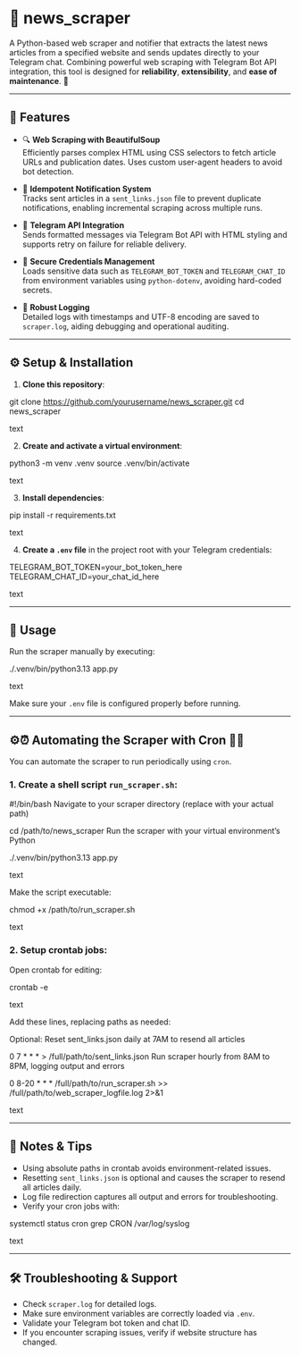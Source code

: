 # 📰 news_scraper

A Python-based web scraper and notifier that extracts the latest news articles from a specified website and sends updates directly to your Telegram chat. Combining powerful web scraping with Telegram Bot API integration, this tool is designed for **reliability**, **extensibility**, and **ease of maintenance**. 🚀

***

## 📝 Features

- 🔍 **Web Scraping with BeautifulSoup**  
  Efficiently parses complex HTML using CSS selectors to fetch article URLs and publication dates. Uses custom user-agent headers to avoid bot detection.

- 📂 **Idempotent Notification System**  
  Tracks sent articles in a `sent_links.json` file to prevent duplicate notifications, enabling incremental scraping across multiple runs.

- 🤖 **Telegram API Integration**  
  Sends formatted messages via Telegram Bot API with HTML styling and supports retry on failure for reliable delivery.

- 🔐 **Secure Credentials Management**  
  Loads sensitive data such as `TELEGRAM_BOT_TOKEN` and `TELEGRAM_CHAT_ID` from environment variables using `python-dotenv`, avoiding hard-coded secrets.

- 📝 **Robust Logging**  
  Detailed logs with timestamps and UTF-8 encoding are saved to `scraper.log`, aiding debugging and operational auditing.

***

## ⚙️ Setup & Installation

1. **Clone this repository**:

git clone https://github.com/yourusername/news_scraper.git
cd news_scraper

text

2. **Create and activate a virtual environment**:

python3 -m venv .venv
source .venv/bin/activate

text

3. **Install dependencies**:

pip install -r requirements.txt

text

4. **Create a `.env` file** in the project root with your Telegram credentials:

TELEGRAM_BOT_TOKEN=your_bot_token_here
TELEGRAM_CHAT_ID=your_chat_id_here

text

***

## 🚀 Usage

Run the scraper manually by executing:

./.venv/bin/python3.13 app.py

text

Make sure your `.env` file is configured properly before running.

***

## ⚙️⏰ Automating the Scraper with Cron 📰🤖

You can automate the scraper to run periodically using `cron`.

### 1. Create a shell script `run_scraper.sh`:

#!/bin/bash
Navigate to your scraper directory (replace with your actual path)

cd /path/to/news_scraper
Run the scraper with your virtual environment’s Python

./.venv/bin/python3.13 app.py

text

Make the script executable:

chmod +x /path/to/run_scraper.sh

text

### 2. Setup crontab jobs:

Open crontab for editing:

crontab -e

text

Add these lines, replacing paths as needed:

Optional: Reset sent_links.json daily at 7AM to resend all articles

0 7 * * * > /full/path/to/sent_links.json
Run scraper hourly from 8AM to 8PM, logging output and errors

0 8-20 * * * /full/path/to/run_scraper.sh >> /full/path/to/web_scraper_logfile.log 2>&1

text

***

## 📌 Notes & Tips

- Using absolute paths in crontab avoids environment-related issues.
- Resetting `sent_links.json` is optional and causes the scraper to resend all articles daily.
- Log file redirection captures all output and errors for troubleshooting.
- Verify your cron jobs with:

systemctl status cron
grep CRON /var/log/syslog

text

***

## 🛠️ Troubleshooting & Support

- Check `scraper.log` for detailed logs.
- Make sure environment variables are correctly loaded via `.env`.
- Validate your Telegram bot token and chat ID.
- If you encounter scraping issues, verify if website structure has changed.
